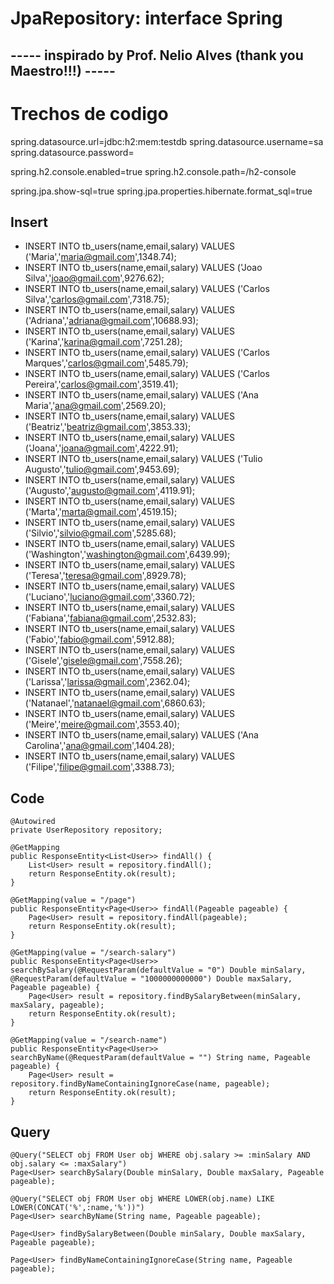 # JpaRepository: interface Spring 
## ----- inspirado by Prof. Nelio Alves (thank you Maestro!!!) -----


# Trechos de codigo
spring.datasource.url=jdbc:h2:mem:testdb
spring.datasource.username=sa
spring.datasource.password=

spring.h2.console.enabled=true
spring.h2.console.path=/h2-console

spring.jpa.show-sql=true
spring.jpa.properties.hibernate.format_sql=true

## Insert
* INSERT INTO tb_users(name,email,salary) VALUES ('Maria','maria@gmail.com',1348.74);
* INSERT INTO tb_users(name,email,salary) VALUES ('Joao Silva','joao@gmail.com',9276.62);
* INSERT INTO tb_users(name,email,salary) VALUES ('Carlos Silva','carlos@gmail.com',7318.75);
* INSERT INTO tb_users(name,email,salary) VALUES ('Adriana','adriana@gmail.com',10688.93);
* INSERT INTO tb_users(name,email,salary) VALUES ('Karina','karina@gmail.com',7251.28);
* INSERT INTO tb_users(name,email,salary) VALUES ('Carlos Marques','carlos@gmail.com',5485.79);
* INSERT INTO tb_users(name,email,salary) VALUES ('Carlos Pereira','carlos@gmail.com',3519.41);
* INSERT INTO tb_users(name,email,salary) VALUES ('Ana Maria','ana@gmail.com',2569.20);
* INSERT INTO tb_users(name,email,salary) VALUES ('Beatriz','beatriz@gmail.com',3853.33);
* INSERT INTO tb_users(name,email,salary) VALUES ('Joana','joana@gmail.com',4222.91);
* INSERT INTO tb_users(name,email,salary) VALUES ('Tulio Augusto','tulio@gmail.com',9453.69);
* INSERT INTO tb_users(name,email,salary) VALUES ('Augusto','augusto@gmail.com',4119.91);
* INSERT INTO tb_users(name,email,salary) VALUES ('Marta','marta@gmail.com',4519.15);
* INSERT INTO tb_users(name,email,salary) VALUES ('Silvio','silvio@gmail.com',5285.68);
* INSERT INTO tb_users(name,email,salary) VALUES ('Washington','washington@gmail.com',6439.99);
* INSERT INTO tb_users(name,email,salary) VALUES ('Teresa','teresa@gmail.com',8929.78);
* INSERT INTO tb_users(name,email,salary) VALUES ('Luciano','luciano@gmail.com',3360.72);
* INSERT INTO tb_users(name,email,salary) VALUES ('Fabiana','fabiana@gmail.com',2532.83);
* INSERT INTO tb_users(name,email,salary) VALUES ('Fabio','fabio@gmail.com',5912.88);
* INSERT INTO tb_users(name,email,salary) VALUES ('Gisele','gisele@gmail.com',7558.26);
* INSERT INTO tb_users(name,email,salary) VALUES ('Larissa','larissa@gmail.com',2362.04);
* INSERT INTO tb_users(name,email,salary) VALUES ('Natanael','natanael@gmail.com',6860.63);
* INSERT INTO tb_users(name,email,salary) VALUES ('Meire','meire@gmail.com',3553.40);
* INSERT INTO tb_users(name,email,salary) VALUES ('Ana Carolina','ana@gmail.com',1404.28);
* INSERT INTO tb_users(name,email,salary) VALUES ('Filipe','filipe@gmail.com',3388.73);

## Code
```
@Autowired
private UserRepository repository;

@GetMapping
public ResponseEntity<List<User>> findAll() {
    List<User> result = repository.findAll();
    return ResponseEntity.ok(result);
}

@GetMapping(value = "/page")
public ResponseEntity<Page<User>> findAll(Pageable pageable) {
    Page<User> result = repository.findAll(pageable);
    return ResponseEntity.ok(result);
}

@GetMapping(value = "/search-salary")
public ResponseEntity<Page<User>> searchBySalary(@RequestParam(defaultValue = "0") Double minSalary, @RequestParam(defaultValue = "1000000000000") Double maxSalary, Pageable pageable) {
    Page<User> result = repository.findBySalaryBetween(minSalary, maxSalary, pageable);
    return ResponseEntity.ok(result);
}

@GetMapping(value = "/search-name")
public ResponseEntity<Page<User>> searchByName(@RequestParam(defaultValue = "") String name, Pageable pageable) {
    Page<User> result = repository.findByNameContainingIgnoreCase(name, pageable);
    return ResponseEntity.ok(result);
}
```

## Query 

```
@Query("SELECT obj FROM User obj WHERE obj.salary >= :minSalary AND obj.salary <= :maxSalary")
Page<User> searchBySalary(Double minSalary, Double maxSalary, Pageable pageable);

@Query("SELECT obj FROM User obj WHERE LOWER(obj.name) LIKE LOWER(CONCAT('%',:name,'%'))")
Page<User> searchByName(String name, Pageable pageable);

Page<User> findBySalaryBetween(Double minSalary, Double maxSalary, Pageable pageable);

Page<User> findByNameContainingIgnoreCase(String name, Pageable pageable);
```